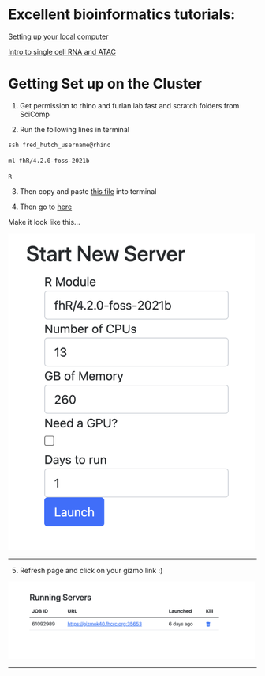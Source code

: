 # Excellent bioinformatics tutorials:

[Setting up your local computer](http://sfurlan.com/wp/)

[Intro to single cell RNA and ATAC](https://bookdown.org/ytliu13207/SingleCellMultiOmicsDataAnalysis/monocle2.html#load-seurat-obj)





# Getting Set up on the Cluster

1. Get permission to rhino and furlan lab fast and scratch folders from SciComp

2. Run the following lines in terminal

```
ssh fred_hutch_username@rhino

ml fhR/4.2.0-foss-2021b

R
```

3. Then copy and paste <a href="SetUp/SetUP.R">this file</a> into terminal

4. Then go to [here](https://rstudio-launcher.fredhutch.org/)

Make it look like this...

<p align="left"><img src="SetUp/launch.png" alt="" width="500"></a></p>
<hr>

5. Refresh page and click on your gizmo link :)

<p align="left"><img src="SetUp/Screen Shot 2022-06-28 at 11.23.26 AM.png" alt="" width="500"></a></p>
<hr>
